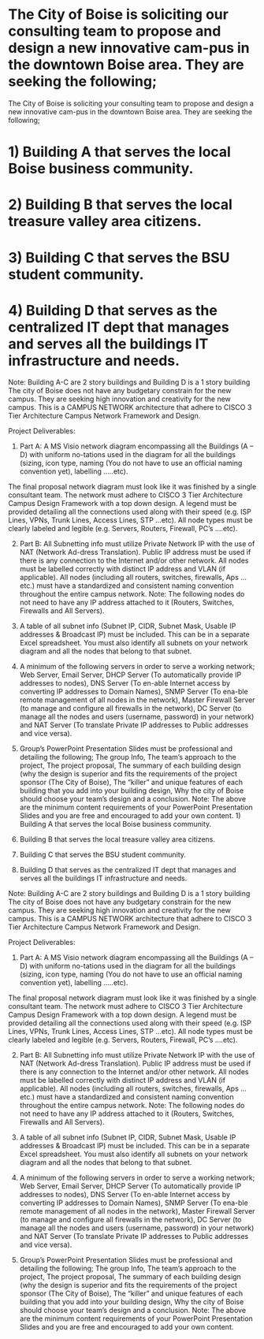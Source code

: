 # The City of Boise is soliciting our consulting team to propose and design a new innovative cam-pus in the downtown Boise area. They are seeking the following;

The City of Boise is soliciting your consulting team to propose and design a new innovative cam-pus in the downtown Boise area. They are seeking the following;

# 1) Building A that serves the local Boise business community.
# 2) Building B that serves the local treasure valley area citizens.
# 3) Building C that serves the BSU student community.
# 4) Building D that serves as the centralized IT dept that manages and serves all the buildings IT infrastructure and needs. 

Note: Building A-C are 2 story buildings and Building D is a 1 story building
The city of Boise does not have any budgetary constrain for the new campus. They are seeking high innovation and creativity for the new campus. This is a CAMPUS NETWORK architecture that adhere to CISCO 3 Tier Architecture Campus Network Framework and Design. 

Project Deliverables: 

1)	Part A: A MS Visio network diagram encompassing all the Buildings (A – D) with uniform no-tations used in the diagram for all the buildings (sizing, icon type, naming (You do not have to use an official naming convention yet), labelling …..etc). 

The final proposal network diagram must look like it was finished by a single consultant team. The network must adhere to CISCO 3 Tier Architecture Campus Design Framework with a top down design. A legend must be provided detailing all the connections used along with their speed (e.g. ISP Lines, VPNs, Trunk Lines, Access Lines, STP …etc). All node types must be clearly labeled and legible (e.g. Servers, Routers, Firewall, PC’s ….etc).

2)	Part B: All Subnetting info must utilize Private Network IP with the use of NAT (Network Ad-dress Translation). Public IP address must be used if there is any connection to the Internet and/or other network. All nodes must be labelled correctly with distinct IP address and VLAN (if applicable). All nodes (including all routers, switches, firewalls, Aps …etc.) must have a standardized and consistent naming convention throughout the entire campus network. Note: The following nodes do not need to have any IP address attached to it (Routers, Switches, Firewalls and All Servers). 

3)	A table of all subnet info (Subnet IP, CIDR, Subnet Mask, Usable IP addresses & Broadcast IP) must be included. This can be in a separate Excel spreadsheet. You must also identify all subnets on your network diagram and all the nodes that belong to that subnet.

4)	A minimum of the following servers in order to serve a working network; Web Server, Email Server, DHCP Server (To automatically provide IP addresses to nodes), DNS Server (To en-able Internet access by converting IP addresses to Domain Names), SNMP Server (To ena-ble remote management of all nodes in the network), Master Firewall Server (to manage and configure all firewalls in the network), DC Server (to manage all the nodes and users (username, password) in your network) and NAT Server (To translate Private IP addresses to Public addresses and vice versa).

5)	Group’s PowerPoint Presentation Slides must be professional and detailing the following; The group Info, The team’s approach to the project, The project proposal, The summary of each building design (why the design is superior and fits the requirements of the project sponsor (The City of Boise), The “killer” and unique features of each building that you add into your building design, Why the city of Boise should choose your team’s design and a conclusion. Note: The above are the minimum content requirements of your PowerPoint Presentation Slides and you are free and encouraged to add your own content.  1) Building A that serves the local Boise business community.
2) Building B that serves the local treasure valley area citizens.
3) Building C that serves the BSU student community.
4) Building D that serves as the centralized IT dept that manages and serves all the buildings IT infrastructure and needs. 

Note: Building A-C are 2 story buildings and Building D is a 1 story building
The city of Boise does not have any budgetary constrain for the new campus. They are seeking high innovation and creativity for the new campus. This is a CAMPUS NETWORK architecture that adhere to CISCO 3 Tier Architecture Campus Network Framework and Design.

Project Deliverables: 

1)	Part A: A MS Visio network diagram encompassing all the Buildings (A – D) with uniform no-tations used in the diagram for all the buildings (sizing, icon type, naming (You do not have to use an official naming convention yet), labelling …..etc). 

The final proposal network diagram must look like it was finished by a single consultant team. The network must adhere to CISCO 3 Tier Architecture Campus Design Framework with a top down design. A legend must be provided detailing all the connections used along with their speed (e.g. ISP Lines, VPNs, Trunk Lines, Access Lines, STP …etc). All node types must be clearly labeled and legible (e.g. Servers, Routers, Firewall, PC’s ….etc).

2)	Part B: All Subnetting info must utilize Private Network IP with the use of NAT (Network Ad-dress Translation). Public IP address must be used if there is any connection to the Internet and/or other network. All nodes must be labelled correctly with distinct IP address and VLAN (if applicable). All nodes (including all routers, switches, firewalls, Aps …etc.) must have a standardized and consistent naming convention throughout the entire campus network. Note: The following nodes do not need to have any IP address attached to it (Routers, Switches, Firewalls and All Servers). 

3)	A table of all subnet info (Subnet IP, CIDR, Subnet Mask, Usable IP addresses & Broadcast IP) must be included. This can be in a separate Excel spreadsheet. You must also identify all subnets on your network diagram and all the nodes that belong to that subnet.

4)	A minimum of the following servers in order to serve a working network; Web Server, Email Server, DHCP Server (To automatically provide IP addresses to nodes), DNS Server (To en-able Internet access by converting IP addresses to Domain Names), SNMP Server (To ena-ble remote management of all nodes in the network), Master Firewall Server (to manage and configure all firewalls in the network), DC Server (to manage all the nodes and users (username, password) in your network) and NAT Server (To translate Private IP addresses to Public addresses and vice versa).

5)	Group’s PowerPoint Presentation Slides must be professional and detailing the following; The group Info, The team’s approach to the project, The project proposal, The summary of each building design (why the design is superior and fits the requirements of the project sponsor (The City of Boise), The “killer” and unique features of each building that you add into your building design, Why the city of Boise should choose your team’s design and a conclusion. Note: The above are the minimum content requirements of your PowerPoint Presentation Slides and you are free and encouraged to add your own content.
